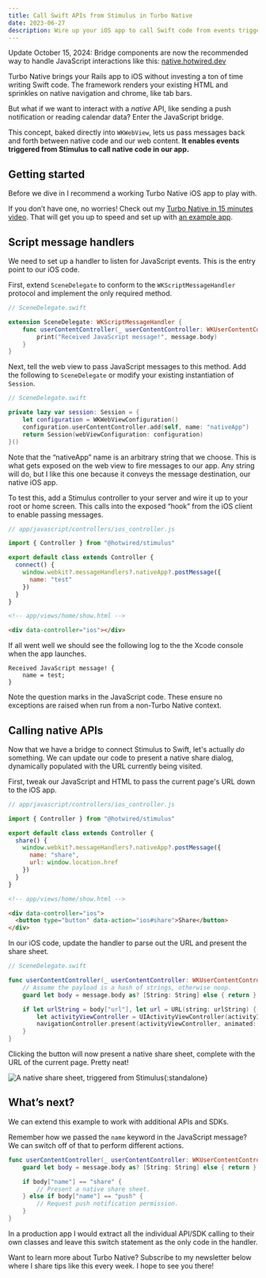 ```yaml
---
title: Call Swift APIs from Stimulus in Turbo Native
date: 2023-06-27
description: Wire up your iOS app to call Swift code from events triggered in Stimulus controllers, like native share sheets, push notifications, and more.
---
```


<div class="note">
  <span class="font-semibold">Update October 15, 2024</span>: Bridge components are now the recommended way to handle JavaScript interactions like this: <a href="https://native.hotwired.dev" target="_blank">native.hotwired.dev</a>
</div>

Turbo Native brings your Rails app to iOS without investing a ton of time writing Swift code. The framework renders your existing HTML and sprinkles on native navigation and chrome, like tab bars.

But what if we want to interact with a *native* API, like sending a push notification or reading calendar data? Enter the JavaScript bridge.

This concept, baked directly into `WKWebView`, lets us pass messages back and forth between native code and our web content. **It enables events triggered from Stimulus to call native code in our app.**

## Getting started

Before we dive in I recommend a working Turbo Native iOS app to play with.

If you don’t have one, no worries! Check out my [Turbo Native in 15 minutes video](https://www.youtube.com/watch?v=83wOvrNtZX4). That will get you up to speed and set up with [an example app](https://github.com/joemasilotti/Turbo-Native-demo).

## Script message handlers

We need to set up a handler to listen for JavaScript events. This is the entry point to our iOS code.

First, extend `SceneDelegate` to conform to the `WKScriptMessageHandler` protocol and implement the only required method.

```swift
// SceneDelegate.swift

extension SceneDelegate: WKScriptMessageHandler {
    func userContentController(_ userContentController: WKUserContentController, didReceive message: WKScriptMessage) {
        print("Received JavaScript message!", message.body)
    }
}
```

Next, tell the web view to pass JavaScript messages to this method. Add the following to `SceneDelegate` or modify your existing instantiation of `Session`.

```swift
// SceneDelegate.swift

private lazy var session: Session = {
    let configuration = WKWebViewConfiguration()
    configuration.userContentController.add(self, name: "nativeApp")
    return Session(webViewConfiguration: configuration)
}()
```

Note that the “nativeApp” name is an arbitrary string that we choose. This is what gets exposed on the web view to fire messages to our app. Any string will do, but I like this one because it conveys the message destination, our native iOS app.

To test this, add a Stimulus controller to your server and wire it up to your root or home screen. This calls into the exposed “hook” from the iOS client to enable passing messages.

```javascript
// app/javascript/controllers/ios_controller.js

import { Controller } from "@hotwired/stimulus"

export default class extends Controller {
  connect() {
    window.webkit?.messageHandlers?.nativeApp?.postMessage({
      name: "test"
    })
  }
}
```

```html
<!-- app/views/home/show.html -->

<div data-controller="ios"></div>
```

If all went well we should see the following log to the the Xcode console when the app launches.

```
Received JavaScript message! {
    name = test;
}
```

<p class="note">Note the question marks in the JavaScript code. These ensure no exceptions are raised when run from a non-Turbo Native context.</p>

## Calling native APIs

Now that we have a bridge to connect Stimulus to Swift, let's actually *do* something. We can update our code to present a native share dialog, dynamically populated with the URL currently being visited.

First, tweak our JavaScript and HTML to pass the current page's URL down to the iOS app.

```javascript
// app/javascript/controllers/ios_controller.js

import { Controller } from "@hotwired/stimulus"

export default class extends Controller {
  share() {
    window.webkit?.messageHandlers?.nativeApp?.postMessage({
      name: "share",
      url: window.location.href
    })
  }
}
```

```html
<!-- app/views/home/show.html -->

<div data-controller="ios">
  <button type="button" data-action="ios#share">Share</button>
</div>
```

In our iOS code, update the handler to parse out the URL and present the share sheet.

```swift
// SceneDelegate.swift

func userContentController(_ userContentController: WKUserContentController, didReceive message: WKScriptMessage) {
    // Assume the payload is a hash of strings, otherwise noop.
    guard let body = message.body as? [String: String] else { return }

    if let urlString = body["url"], let url = URL(string: urlString) {
        let activityViewController = UIActivityViewController(activityItems: [url], applicationActivities: nil)
        navigationController.present(activityViewController, animated: true)
    }
}
```

Clicking the button will now present a native share sheet, complete with the URL of the current page. Pretty neat!

![A native share sheet, triggered from Stimulus](/assets/images/call-swift-from-stimulus-turbo-native/stimulus-to-swift.png){:standalone}

## What’s next?

We can extend this example to work with additional APIs and SDKs.

Remember how we passed the `name` keyword in the JavaScript message? We can switch off of that to perform different actions.

```swift
func userContentController(_ userContentController: WKUserContentController, didReceive message: WKScriptMessage) {
    guard let body = message.body as? [String: String] else { return }

    if body["name"] == "share" {
        // Present a native share sheet.
    } else if body["name"] == "push" {
        // Request push notification permission.
    }
}
```

In a production app I would extract all the individual API/SDK calling to their own classes and leave this switch statement as the only code in the handler.

Want to learn more about Turbo Native? Subscribe to my newsletter below where I share tips like this every week. I hope to see you there!
